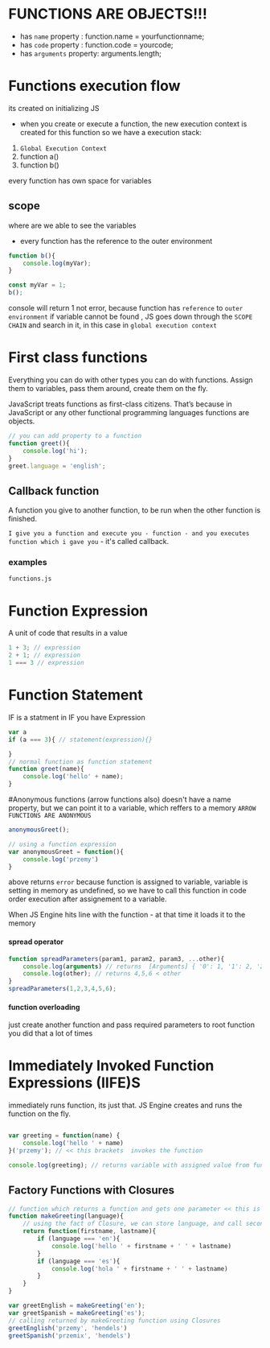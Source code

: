 # FUNCTIONS ARE OBJECTS!!!
* has `name` property : function.name = yourfunctionname;
* has `code` property : function.code = yourcode;
* has `arguments` property: arguments.length;
# Functions execution flow
its created on initializing JS

* when you create or execute a function, the new execution context is created for this function
so we have a execution stack:
1) `Global Execution Context` 
2) function a()
3) function b()

every function has own space for variables

## scope
where are we able to see the variables

* every function has the reference to the outer environment

```javascript
function b(){
    console.log(myVar);
}

const myVar = 1;
b();
```
console will return 1 not error, because function has `reference` to `outer environment`
if variable cannot be found , JS goes down through the `SCOPE CHAIN` and search in it, in this case in `global execution context`
# First class functions
Everything you can do with other types you can do with functions.
Assign them to variables, pass them around, create them on the fly.

JavaScript treats functions as first-class citizens. That’s because in JavaScript or any other functional programming languages functions are objects.

```javascript
// you can add property to a function
function greet(){
    console.log('hi');
}
greet.language = 'english';

```
## Callback function
A function you give to another function, to be run when the other function is finished.

`I give you a function and execute you - function - and you executes function which i gave you` - it's called callback.

### examples
`functions.js`

# Function Expression
A unit of code that results in a value
```javascript
1 + 3; // expression
2 + 1; // expression
1 === 3 // expression
```
# Function Statement
IF is a statment in IF you have Expression 
```javascript
var a
if (a === 3){ // statement(expression){}

}
// normal function as function statement
function greet(name){
    console.log('hello' + name);
}
```
#Anonymous functions (arrow functions also)
doesn't have a name property, but we can point it to a variable, which reffers to a memory
`ARROW FUNCTIONS ARE ANONYMOUS`

```javascript
anonymousGreet();

// using a function expression
var anonymousGreet = function(){
    console.log('przemy')
}

```
above returns `error` because function is assigned to variable, variable is setting in memory as undefined, so we have to call this function in code order execution after assignement to a variable.

When JS Engine hits line with the function - at that time it loads it to the memory
#### spread operator
```javascript
function spreadParameters(param1, param2, param3, ...other){
    console.log(arguments) // returns  [Arguments] { '0': 1, '1': 2, '2': 3, '3': 4, '4': 5, '5': 6 }
    console.log(other); // returns 4,5,6 < other
}
spreadParameters(1,2,3,4,5,6); 
```

#### function overloading
just create another function and pass required parameters to root function
you did that a lot of times
# Immediately Invoked Function Expressions (IIFE)S
immediately runs function, its just that.
JS Engine creates and runs the function on the fly.
```javascript

var greeting = function(name) {
    console.log('hello ' + name)
}('przemy'); // << this brackets  invokes the function

console.log(greeting); // returns variable with assigned value from function execution = "hello przemy" - it holds the `string`
```
## Factory Functions with Closures
```javascript
// function which returns a function and gets one parameter << this is a FACTORY FUNCTION
function makeGreeting(language){
    // using the fact of Closure, we can store language, and call second function later
    return function(firstname, lastname){
        if (language === 'en'){
            console.log('hello ' + firstname + ' ' + lastname)
        }
        if (language === 'es'){
            console.log('hola ' + firstname + ' ' + lastname)
        }
    }
}

var greetEnglish = makeGreeting('en');
var greetSpanish = makeGreeting('es');
// calling returned by makeGreeting function using Closures
greetEnglish('przemy', 'hendels')
greetSpanish('przemix', 'hendels')

```
